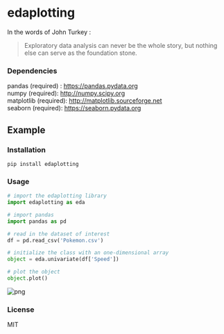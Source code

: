 # edaplotting

In the words of John Turkey :
> Exploratory data analysis can never be the whole story, but nothing else can serve as the foundation stone.


### Dependencies

pandas (required) : https://pandas.pydata.org  
numpy (required): http://numpy.scipy.org  
matplotlib (required): http://matplotlib.sourceforge.net  
seaborn (required): https://seaborn.pydata.org  

## Example

### Installation

```
pip install edaplotting
```

### Usage

```python
# import the edaplotting library
import edaplotting as eda

# import pandas
import pandas as pd

# read in the dataset of interest 
df = pd.read_csv('Pokemon.csv')

# initialize the class with an one-dimensional array
object = eda.univariate(df['Speed'])

# plot the object
object.plot()
```

![png](output_0_0.png)


### License

MIT
